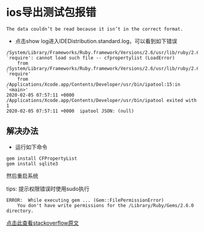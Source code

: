 # ios导出测试包报错
```
The data couldn’t be read because it isn’t in the correct format.

```
- 点击show log进入IDEDistribution.standard.log，可以看到如下错误
```
/System/Library/Frameworks/Ruby.framework/Versions/2.6/usr/lib/ruby/2.6.0/rubygems/core_ext/kernel_require.rb:54:in `require': cannot load such file -- cfpropertylist (LoadError)
    from /System/Library/Frameworks/Ruby.framework/Versions/2.6/usr/lib/ruby/2.6.0/rubygems/core_ext/kernel_require.rb:54:in `require'
    from /Applications/Xcode.app/Contents/Developer/usr/bin/ipatool:15:in `<main>'
2020-02-05 07:57:11 +0000  /Applications/Xcode.app/Contents/Developer/usr/bin/ipatool exited with 1
2020-02-05 07:57:11 +0000  ipatool JSON: (null)

```

## 解决办法
- 运行如下命令
```
gem install CFPropertyList
gem install sqlite3
```
然后重启系统

tips: 提示权限错误时使用sudo执行
```
ERROR:  While executing gem ... (Gem::FilePermissionError)
    You don't have write permissions for the /Library/Ruby/Gems/2.6.0 directory.

```

[点击此查看stackoverflow原文](https://stackoverflow.com/questions/60071471/export-ipa-file-fails)

